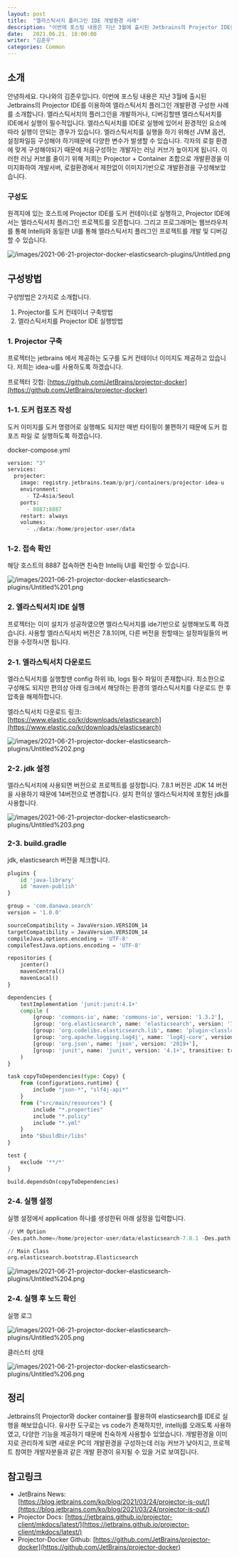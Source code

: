 ```yaml
---
layout: post
title:  "엘라스틱서치 플러그인 IDE 개발환경 사례"
description: "이번에 포스팅 내용은 지난 3월에 출시된 Jetbrains의 Projector IDE를 이용하여 엘라스틱서치 플러그인 개발환경 구성한 사례를 소개합니다. 엘라스틱서치의 플러그인을 개발하거나, 디버깅할땐 엘라스틱서치를 IDE에서 실행이 필수적입니다. 엘라스틱서치를 IDE로 실행에 있어서 환경적인 요소에 따라 실행이 안되는 경우가 있습니다. 엘라스틱서치를 실행을 하기 위해선 JVM 옵션, 설정파일등 구성해야 하기때문에 다양한 변수가 발생할 수 있습니다. 각자의 로컬 환경에 맞게 구성해야되기 때문에 처음구성하는 개발자는 러닝 커브가 높아지게 됩니다. 이러한 러닝 커브를 줄이기 위해 저희는 Projector + Container 조합으로 개발환경을 이미지화하여 개발서버, 로컬환경에서 제한없이 이미지기반으로 개발환경을 구성해보았습니다." 
date:   2021.06.21. 18:00:00
writer: "김준우"  
categories: Common 
---
```

## 소개

안녕하세요. 다나와의 김준우입니다. 이번에 포스팅 내용은 지난 3월에 출시된 Jetbrains의 Projector IDE를 이용하여 엘라스틱서치 플러그인 개발환경 구성한 사례를 소개합니다. 엘라스틱서치의 플러그인을 개발하거나, 디버깅할땐 엘라스틱서치를 IDE에서 실행이 필수적입니다. 엘라스틱서치를 IDE로 실행에 있어서 환경적인 요소에 따라 실행이 안되는 경우가 있습니다. 엘라스틱서치를 실행을 하기 위해선 JVM 옵션, 설정파일등 구성해야 하기때문에 다양한 변수가 발생할 수 있습니다. 각자의 로컬 환경에 맞게 구성해야되기 때문에 처음구성하는 개발자는 러닝 커브가 높아지게 됩니다. 이러한 러닝 커브를 줄이기 위해 저희는 Projector + Container 조합으로 개발환경을 이미지화하여 개발서버, 로컬환경에서 제한없이 이미지기반으로 개발환경을 구성해보았습니다.

### 구성도

원격지에 있는 호스트에 Projector IDE를 도커 컨테이너로 실행하고, Projector IDE에서는 엘라스틱서치 플러그인 프로젝트를 오픈합니다. 그리고 프로그래머는 웹브라우저를 통해 Intellij와 동일한 UI를 통해 엘라스틱서치 플러그인 프로젝트를 개발 및 디버깅할 수 있습니다.

![/images/2021-06-21-projector-docker-elasticsearch-plugins/Untitled.png](/images/2021-06-21-projector-docker-elasticsearch-plugins/Untitled.png)

## 구성방법

구성방법은 2가지로 소개합니다.

1. Projector를 도커 컨테이너 구축방법
2. 엘라스틱서치를 Projector IDE 실행방법


### 1. Projector 구축

프로젝터는 jetbrains 에서 제공하는 도구를 도커 컨테이너 이미지도 제공하고 있습니다.  저희는 idea-u를 사용하도록 하겠습니다.  

프로젝터 깃헙: [https://github.com/JetBrains/projector-docker](https://github.com/JetBrains/projector-docker)

### 1-1. 도커 컴포즈 작성

도커 이미지를 도커 명령어로 실행해도 되지만 매번 타이핑이 불편하기 때문에 도커 컴포즈 파일 로 실행하도록 하겠습니다. 

docker-compose.yml

```python
version: "3"
services:
  projecter:
    image: registry.jetbrains.team/p/prj/containers/projector-idea-u
    environment:
      - TZ=Asia/Seoul
    ports: 
      - 8887:8887
    restart: always
    volumes:
      - ./data:/home/projector-user/data
```

### 1-2. 접속 확인

해당 호스트의 8887 접속하면 친숙한 Intellij UI를 확인할 수 있습니다. 

![/images/2021-06-21-projector-docker-elasticsearch-plugins/Untitled%201.png](/images/2021-06-21-projector-docker-elasticsearch-plugins/Untitled%201.png)

### 2. 엘라스틱서치 IDE 실행

프로젝터는 이미 설치가 성공하였으면 엘라스틱서치를 ide기반으로 실행해보도록 하겠습니다. 사용할 엘라스틱서치 버전은 7.8.1이며, 다른 버전을 원할때는 설정파일들의 버전을 수정하시면 됩니다.

### 2-1. 엘라스틱서치 다운로드

엘라스틱서치를 실행할땐 config 하위 lib, logs 필수 파일이 존재합니다. 최소한으로 구성해도 되지만 편의상 아래 링크에서 해당하는 환경의 엘라스틱서치를 다운로드 한 후 압축을 해제하합니다. 

엘라스틱서치 다운로드 링크: [https://www.elastic.co/kr/downloads/elasticsearch](https://www.elastic.co/kr/downloads/elasticsearch)

![/images/2021-06-21-projector-docker-elasticsearch-plugins/Untitled%202.png](/images/2021-06-21-projector-docker-elasticsearch-plugins/Untitled%202.png)

### 2-2. jdk 설정

엘라스틱서치에 사용되면 버전으로 프로젝트를 설정합니다. 7.8.1 버전은 JDK 14 버전을 사용하기 때문에 14버전으로 변경합니다.  설치 편의상 엘라스틱서치에 포함된 jdk를 사용합니다.

![/images/2021-06-21-projector-docker-elasticsearch-plugins/Untitled%203.png](/images/2021-06-21-projector-docker-elasticsearch-plugins/Untitled%203.png)

### 2-3. build.gradle

jdk, elasticsearch 버전을 체크합니다.

```python
plugins {
	id 'java-library'
	id 'maven-publish'
}

group = 'com.danawa.search'
version = '1.0.0'

sourceCompatibility = JavaVersion.VERSION_14
targetCompatibility = JavaVersion.VERSION_14
compileJava.options.encoding = 'UTF-8'
compileTestJava.options.encoding = 'UTF-8'

repositories {
	jcenter()
	mavenCentral()
	mavenLocal()
}

dependencies {
	testImplementation 'junit:junit:4.1+'
	compile (
		[group: 'commons-io', name: 'commons-io', version: '1.3.2'],
		[group: 'org.elasticsearch', name: 'elasticsearch', version: '7.8.1'],
		[group: 'org.codelibs.elasticsearch.lib', name: 'plugin-classloader', version: '7.8.1'],
		[group: 'org.apache.logging.log4j', name: 'log4j-core', version: '2.11.1'],
		[group: 'org.json', name: 'json', version: '2019+'],
		[group: 'junit', name: 'junit', version: '4.1+', transitive: true],
	)
}

task copyToDependencies(type: Copy) {
	from (configurations.runtime) {
		include "json-*", "slf4j-api*"
	}
	from ("src/main/resources") {
		include "*.properties"
		include "*.policy"
		include "*.yml"
	}
	into "$buildDir/libs"
}

test {
	exclude '**/*'
}

build.dependsOn(copyToDependencies)
```

### 2-4. 실행 설정

실행 설정에서 application 하나를 생성한뒤 아래 설정을 입력합니다.

```python
// VM Option
-Des.path.home=/home/projector-user/data/elasticsearch-7.8.1 -Des.path.conf=/home/projector-user/data/elasticsearch-7.8.1/config -Des.logs.base_path=/home/projector-user/data/elasticsearch-7.8.1/logs -Dlog4j2.disable.jmx=true -Xms2g -Xmx2g

// Main Class
org.elasticsearch.bootstrap.Elasticsearch

```

![/images/2021-06-21-projector-docker-elasticsearch-plugins/Untitled%204.png](/images/2021-06-21-projector-docker-elasticsearch-plugins/Untitled%204.png)

### 2-4. 실행 후 노드 확인

실행 로그

![/images/2021-06-21-projector-docker-elasticsearch-plugins/Untitled%205.png](/images/2021-06-21-projector-docker-elasticsearch-plugins/Untitled%205.png)

클러스터 상태

![/images/2021-06-21-projector-docker-elasticsearch-plugins/Untitled%206.png](/images/2021-06-21-projector-docker-elasticsearch-plugins/Untitled%206.png)

## 정리

Jetbrains의 Projector와 docker container를 활용하여 elasticsearch를 IDE로 실행을 해보았습니다. 유사한 도구로는 vs code가 존재하지만, intellij를 오래도록 사용하였고, 다양한 기능을 제공하기 때문에 친숙하게 사용할수 있었습니다. 개발환경을 이미지로 관리하게 되면 새로운 PC의 개발환경을 구성하는데 러능 커브가 낮아지고, 프로젝트 참여한 개발자분들과 같은 개발 환경이 유지될 수 있을 거로 보여집니다. 


## 참고링크

- JetBrains News: [https://blog.jetbrains.com/ko/blog/2021/03/24/projector-is-out/](https://blog.jetbrains.com/ko/blog/2021/03/24/projector-is-out/)
- Projector Docs: [https://jetbrains.github.io/projector-client/mkdocs/latest/](https://jetbrains.github.io/projector-client/mkdocs/latest/)
- Projector-Docker Github: [https://github.com/JetBrains/projector-docker](https://github.com/JetBrains/projector-docker)
